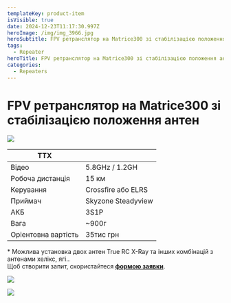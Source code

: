 ```yaml
---
templateKey: product-item
isVisible: true
date: 2024-12-23T11:17:30.997Z
heroImage: /img/img_3966.jpg
heroSubtitle: FPV ретранслятор на Matrice300 зі стабілізацією положення антенн
tags:
  - Repeater
heroTitle: FPV ретранслятор на Matrice300 зі стабілізацією положення антенн
categories:
  - Repeaters
---
```

# FPV ретранслятор на Matrice300 зі стабілізацією положення антен

![](/img/img_9743.jpg)

| **ТТХ**             |                     |
| ------------------- | ------------------- |
| Відео               | 5.8GHz / 1.2GH      |
| Робоча дистанція    | 15 км               |
| ﻿Керування          | Crossfire або ELRS﻿ |
| П﻿риймач            | Skyzone Steadyview  |
| АКБ                 | 3S1P                |
| Вага                | ~900г               |
| Оріентовна вартість | 35тис грн           |

\* Можлива установка двох антен True RC X-Ray та інших комбінацій з антенами хелікс, ягі..
\
Щоб створити запит, скористайтеся <a href="https://docs.google.com/forms/d/1TCApMWtctqZN7LEEKFTjVBQc5R3FQGf2tWWAGfGwWSU" target="_blank" rel="noopener noreferrer">**формою заявки**</a>.

![](/img/img_9743.jpg)

![](/img/img_9749.jpg)